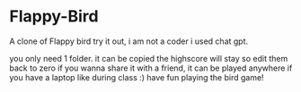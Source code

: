 # Flappy-Bird
A clone of Flappy bird try it out, i am not a coder i used chat gpt.

you only need 1 folder. it can be copied the highscore will stay so edit them back to zero if you wanna share it with a friend,
it can be played anywhere if you have a laptop like during class :) have fun playing the bird game!
